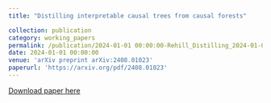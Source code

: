 ```yaml
---
title: "Distilling interpretable causal trees from causal forests"

collection: publication
category: working_papers
permalink: /publication/2024-01-01 00:00:00-Rehill_Distilling_2024-01-01
date: 2024-01-01 00:00:00
venue: 'arXiv preprint arXiv:2408.01023'
paperurl: 'https://arxiv.org/pdf/2408.01023'
---
```

[Download paper here](https://arxiv.org/pdf/2408.01023)
